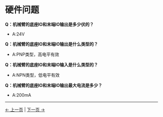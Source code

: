 # 硬件问题

**Q：机械臂的底座IO和末端IO输出是多少伏的？**
- A:24V

**Q：机械臂的底座IO和末端IO输出是什么类型的？**
- A:PNP类型，高电平有效

**Q：机械臂的底座IO和末端IO输入是什么类型的？**
- A:NPN类型，低电平有效

**Q：机械臂的底座IO和末端IO输出最大电流是多少？**
- A:200mA




---
[← 上一页](./14.2-software.md) | [下一页 → ](../4-FirstInstallAndUse/4-FirstInstallAndUse.md)
